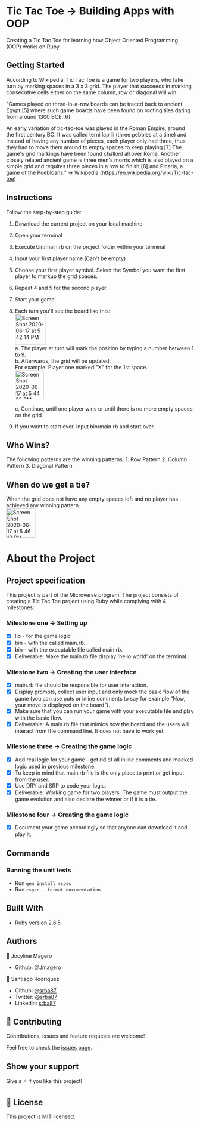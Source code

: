 # Tic Tac Toe -> Building Apps with OOP

Creating a Tic Tac Toe for learning how Object Oriented Programming (OOP) works on Ruby

## Getting Started
According to Wikipedia, Tic Tac Toe is a game for two players, who take turn by marking spaces in a 3 x 3 grid. The player that succeeds in marking consecutive cells either on the same column, row or diagonal will win. 

"Games played on three-in-a-row boards can be traced back to ancient Egypt,[5] where such game boards have been found on roofing tiles dating from around 1300 BCE.[6]

An early variation of tic-tac-toe was played in the Roman Empire, around the first century BC. It was called terni lapilli (three pebbles at a time) and instead of having any number of pieces, each player only had three, thus they had to move them around to empty spaces to keep playing.[7] The game's grid markings have been found chalked all over Rome. Another closely related ancient game is three men's morris which is also played on a simple grid and requires three pieces in a row to finish,[8] and Picaria, a game of the Puebloans." -> Wikipedia (https://en.wikipedia.org/wiki/Tic-tac-toe)


## Instructions
Follow the step-by-step guide:
  1. Download the current project on your local machine
  2. Open your terminal
  3. Execute bin/main.rb on the project folder within your terminal
  4. Input your first player name (Can't be empty)
  5. Choose your first player symbol. Select the Symbol you want the first player to markup the grid spaces. 
  6. Repeat 4 and 5 for the second player. 
  7. Start your game.
  8. Each turn you'll see the board like this:<br>
    <img width="83" alt="Screen Shot 2020-06-17 at 5 42 14 PM" src="https://user-images.githubusercontent.com/5817056/84958008-073fff00-b0c2-11ea-887c-dfb7bf0e97ce.png"><br>
    a. The player at turn will mark the position by typing a number between 1 to 9. <br>
    b. Afterwards, the grid will be updated:<br> 
    For example: Player one marked "X" for the 1st space.<br> 
    <img width="77" alt="Screen Shot 2020-06-17 at 5 44 55 PM" src="https://user-images.githubusercontent.com/5817056/84958163-600f9780-b0c2-11ea-854a-51b5ce6828b4.png"> <br>  
    c. Continue, until one player wins or until there is no more empty spaces on the grid. 

  9. If you want to start over. Input bin/main.rb and start over. 

## Who Wins?
  The following patterns are the winning patterns:
    1. Row Pattern
    2. Column Pattern
    3. Diagonal Pattern 

## When do we get a tie?
  When the grid does not have any empty spaces left and no player has achieved any winning pattern. <br>
  <img width="78" alt="Screen Shot 2020-06-17 at 5 46 13 PM" src="https://user-images.githubusercontent.com/5817056/84958190-7158a400-b0c2-11ea-8542-a850b58bacd8.png"><br>


# About the Project

## Project specification
This project is part of the Microverse program. The project consists of creating a Tic Tac Toe project using Ruby while complying with 4 milestones:

### Milestone one -> Setting up 
- [x] lib - for the game logic
- [x] bin - with the called main.rb.
- [x] bin - with the executable file called main.rb.
- [x] Deliverable: Make the main.rb file display 'hello world' on the terminal. 

### Milestone two -> Creating the user interface
- [x] main.rb file should be responsible for user interaction.
- [x] Display prompts, collect user input and only mock the basic flow of the game (you can use puts or inline comments to say for example “Now, your move is displayed on the board”).
- [x] Make sure that you can run your game with your executable file and play with the basic flow.
- [x] Deliverable: A main.rb file that mimics how the board and the users will interact from the command line. It does not have to work yet. 

### Milestone three -> Creating the game logic
- [x] Add real logic for your game - get rid of all inline comments and mocked logic used in previous milestone.
- [x] To keep in mind that main.rb file is the only place to print or get input from the user. 
- [x] Use DRY and SRP to code your logic. 
- [x] Deliverable: Working game for two players. The game must output the game evolution and also declare the winner or if it is a tie. 

### Milestone four -> Creating the game logic
- [x] Document your game accordingly so that anyone can download it and play it. 

## Commands

### Running the unit tests

- Run `gem install rspec`
- Run `rspec --format documentation`

## Built With
- Ruby version 2.6.5

## Authors
👤 Jocyline Magero
- Github: [@Jmagero](https://github.com/Jmagero)

👤 Santiago Rodriguez
- Github: [@srba87](https://github.com/santiagorodriguezbermudez)
- Twitter: [@srba87](https://twitter.com/srba87)
- Linkedin: [srba87](https://linkedin.com/in/srba87)

## 🤝 Contributing

Contributions, issues and feature requests are welcome!

Feel free to check the [issues page](issues/).

## Show your support

Give a ⭐️ if you like this project!

## 📝 License

This project is [MIT](lic.url) licensed.
